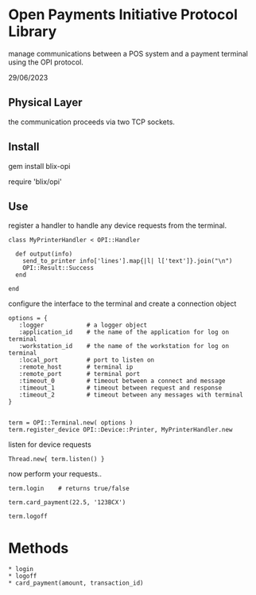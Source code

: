 # Open Payments Initiative Protocol Library

manage communications between a POS system and a payment terminal
using the OPI protocol.


29/06/2023

## Physical Layer

the communication proceeds via two TCP sockets.


## Install

gem install blix-opi

require 'blix/opi'

## Use

register a handler to handle any device requests from the terminal.

    class MyPrinterHandler < OPI::Handler

      def output(info)
        send_to_printer info['lines'].map{|l| l['text']}.join("\n")
        OPI::Result::Success
      end

    end

configure the interface to the terminal and create a connection object

    options = {
       :logger            # a logger object
       :application_id    # the name of the application for log on terminal
       :workstation_id    # the name of the workstation for log on terminal
       :local_port        # port to listen on
       :remote_host       # terminal ip
       :remote_port       # terminal port
       :timeout_0         # timeout between a connect and message
       :timeout_1         # timeout between request and response
       :timeout_2         # timeout between any messages with terminal
    }


    term = OPI::Terminal.new( options )
    term.register_device OPI::Device::Printer, MyPrinterHandler.new


  listen for device requests

    Thread.new{ term.listen() }

  now perform your requests..

    term.login    # returns true/false

    term.card_payment(22.5, '123BCX')

    term.logoff

# Methods

    * login
    * logoff
    * card_payment(amount, transaction_id)
